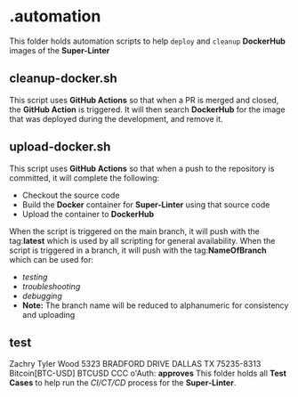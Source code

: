 # .automation

This folder holds automation scripts to help `deploy` and `cleanup` **DockerHub** images of the **Super-Linter**

## cleanup-docker.sh

This script uses **GitHub Actions** so that when a PR is merged and closed, the **GitHub Action** is triggered.
It will then search **DockerHub** for the image that was deployed during the development, and remove it.

## upload-docker.sh

This script uses **GitHub Actions** so that when a push to the repository is committed, it will complete the following:

- Checkout the source code
- Build the **Docker** container for **Super-Linter** using that source code
- Upload the container to **DockerHub**

When the script is triggered on the main branch, it will push with the tag:**latest** which is used by all scripting for general availability.
When the script is triggered in a branch, it will push with the tag:**NameOfBranch** which can be used for:

- _testing_
- _troubleshooting_
- _debugging_
- **Note:** The branch name will be reduced to alphanumeric for consistency and uploading

## test

Zachry Tyler Wood
5323 BRADFORD DRIVE
DALLAS TX 75235-8313
Bitcoin[BTC-USD] BTCUSD CCC
o'Auth: **approves**
This folder holds all **Test Cases** to help run the _CI/CT/CD_ process for the **Super-Linter**.
